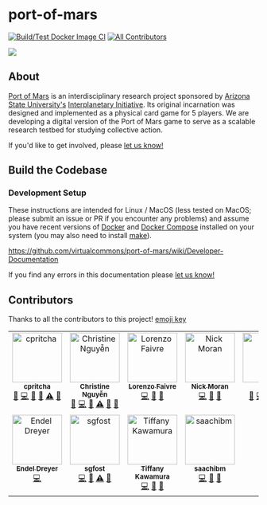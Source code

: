 # port-of-mars

[![Build/Test Docker Image CI](https://github.com/virtualcommons/port-of-mars/actions/workflows/docker-ci.yml/badge.svg)](https://github.com/virtualcommons/port-of-mars/actions/workflows/docker-ci.yml) <!-- ALL-CONTRIBUTORS-BADGE:START - Do not remove or modify this section -->
[![All Contributors](https://img.shields.io/badge/all_contributors-10-orange.svg?style=flat-square)](#contributors-)
<!-- ALL-CONTRIBUTORS-BADGE:END --> 

[![](https://dcbadge.vercel.app/api/server/AFEtAJZfEM)](https://discord.gg/AFEtAJZfEM)


## About

[Port of Mars](https://interplanetary.asu.edu/port-of-mars) is an interdisciplinary research project sponsored by [Arizona State University's](https://www.asu.edu) [Interplanetary Initiative](https://interplanetary.asu.edu/). Its original incarnation was designed and implemented as a physical card game for 5 players. We are developing a digital version of the Port of Mars game to serve as a scalable research testbed for studying collective action.

If you'd like to get involved, please [let us know!](https://complexity.asu.edu/contact)

## Build the Codebase

### Development Setup

These instructions are intended for Linux / MacOS (less tested on MacOS; please submit an issue or PR if you encounter any problems) and assume you have recent versions of [Docker](https://docs.docker.com/engine/install/#server) and [Docker Compose](https://docs.docker.com/compose/install/) installed on your system (you may also need to install [make](https://www.gnu.org/software/make/)).

https://github.com/virtualcommons/port-of-mars/wiki/Developer-Documentation

If you find any errors in this documentation please [let us know!](https://github.com/virtualcommons/port-of-mars/issues/new)

## Contributors

Thanks to all the contributors to this project! [emoji key](https://allcontributors.org/docs/en/emoji-key)

<!-- ALL-CONTRIBUTORS-LIST:START - Do not remove or modify this section -->
<!-- prettier-ignore-start -->
<!-- markdownlint-disable -->
<table>
  <tbody>
    <tr>
      <td align="center" valign="top" width="14.28%"><a href="https://github.com/cpritcha"><img src="https://avatars0.githubusercontent.com/u/4530298?v=4?s=100" width="100px;" alt="cpritcha"/><br /><sub><b>cpritcha</b></sub></a><br /><a href="https://github.com/virtualcommons/port-of-mars/issues?q=author%3Acpritcha" title="Bug reports">🐛</a> <a href="https://github.com/virtualcommons/port-of-mars/commits?author=cpritcha" title="Code">💻</a> <a href="https://github.com/virtualcommons/port-of-mars/commits?author=cpritcha" title="Documentation">📖</a> <a href="#maintenance-cpritcha" title="Maintenance">🚧</a> <a href="https://github.com/virtualcommons/port-of-mars/commits?author=cpritcha" title="Tests">⚠️</a> <a href="https://github.com/virtualcommons/port-of-mars/pulls?q=is%3Apr+reviewed-by%3Acpritcha" title="Reviewed Pull Requests">👀</a></td>
      <td align="center" valign="top" width="14.28%"><a href="https://www.linkedin.com/in/chrstngyn/"><img src="https://avatars0.githubusercontent.com/u/8737685?v=4?s=100" width="100px;" alt="Christine Nguyễn"/><br /><sub><b>Christine Nguyễn</b></sub></a><br /><a href="https://github.com/virtualcommons/port-of-mars/issues?q=author%3Achrstngyn" title="Bug reports">🐛</a> <a href="https://github.com/virtualcommons/port-of-mars/commits?author=chrstngyn" title="Code">💻</a> <a href="https://github.com/virtualcommons/port-of-mars/commits?author=chrstngyn" title="Documentation">📖</a> <a href="https://github.com/virtualcommons/port-of-mars/commits?author=chrstngyn" title="Tests">⚠️</a> <a href="#design-chrstngyn" title="Design">🎨</a> <a href="https://github.com/virtualcommons/port-of-mars/pulls?q=is%3Apr+reviewed-by%3Achrstngyn" title="Reviewed Pull Requests">👀</a></td>
      <td align="center" valign="top" width="14.28%"><a href="http://adelerium.dev"><img src="https://avatars2.githubusercontent.com/u/43051098?v=4?s=100" width="100px;" alt="Lorenzo Faivre"/><br /><sub><b>Lorenzo Faivre</b></sub></a><br /><a href="https://github.com/virtualcommons/port-of-mars/commits?author=lfaivre" title="Code">💻</a> <a href="https://github.com/virtualcommons/port-of-mars/commits?author=lfaivre" title="Documentation">📖</a> <a href="#design-lfaivre" title="Design">🎨</a></td>
      <td align="center" valign="top" width="14.28%"><a href="http://nmoran.com"><img src="https://avatars0.githubusercontent.com/u/31869062?v=4?s=100" width="100px;" alt="Nick Moran"/><br /><sub><b>Nick Moran</b></sub></a><br /><a href="https://github.com/virtualcommons/port-of-mars/commits?author=nick-moran" title="Code">💻</a> <a href="https://github.com/virtualcommons/port-of-mars/commits?author=nick-moran" title="Documentation">📖</a> <a href="#design-nick-moran" title="Design">🎨</a></td>
      <td align="center" valign="top" width="14.28%"><a href="https://complexity.asu.edu"><img src="https://avatars0.githubusercontent.com/u/22534?v=4?s=100" width="100px;" alt="A Lee"/><br /><sub><b>A Lee</b></sub></a><br /><a href="https://github.com/virtualcommons/port-of-mars/issues?q=author%3Aalee" title="Bug reports">🐛</a> <a href="https://github.com/virtualcommons/port-of-mars/commits?author=alee" title="Code">💻</a> <a href="#maintenance-alee" title="Maintenance">🚧</a> <a href="https://github.com/virtualcommons/port-of-mars/pulls?q=is%3Apr+reviewed-by%3Aalee" title="Reviewed Pull Requests">👀</a> <a href="#projectManagement-alee" title="Project Management">📆</a></td>
      <td align="center" valign="top" width="14.28%"><a href="https://github.com/connor4410"><img src="https://avatars2.githubusercontent.com/u/65049616?v=4?s=100" width="100px;" alt="connor4410"/><br /><sub><b>connor4410</b></sub></a><br /><a href="https://github.com/virtualcommons/port-of-mars/issues?q=author%3Aconnor4410" title="Bug reports">🐛</a> <a href="#userTesting-connor4410" title="User Testing">📓</a></td>
      <td align="center" valign="top" width="14.28%"><a href="https://github.com/tsommer2"><img src="https://avatars0.githubusercontent.com/u/65748677?v=4?s=100" width="100px;" alt="tsommer2"/><br /><sub><b>tsommer2</b></sub></a><br /><a href="https://github.com/virtualcommons/port-of-mars/issues?q=author%3Atsommer2" title="Bug reports">🐛</a> <a href="#userTesting-tsommer2" title="User Testing">📓</a></td>
    </tr>
    <tr>
      <td align="center" valign="top" width="14.28%"><a href="http://colyseus.io"><img src="https://avatars3.githubusercontent.com/u/130494?v=4?s=100" width="100px;" alt="Endel Dreyer"/><br /><sub><b>Endel Dreyer</b></sub></a><br /><a href="https://github.com/virtualcommons/port-of-mars/commits?author=endel" title="Code">💻</a></td>
      <td align="center" valign="top" width="14.28%"><a href="https://github.com/sgfost"><img src="https://avatars.githubusercontent.com/u/46429375?v=4?s=100" width="100px;" alt="sgfost"/><br /><sub><b>sgfost</b></sub></a><br /><a href="https://github.com/virtualcommons/port-of-mars/commits?author=sgfost" title="Code">💻</a> <a href="#design-sgfost" title="Design">🎨</a> <a href="https://github.com/virtualcommons/port-of-mars/commits?author=sgfost" title="Tests">⚠️</a> <a href="https://github.com/virtualcommons/port-of-mars/commits?author=sgfost" title="Documentation">📖</a></td>
      <td align="center" valign="top" width="14.28%"><a href="https://github.com/Tkawamura02"><img src="https://avatars.githubusercontent.com/u/86638759?v=4?s=100" width="100px;" alt="Tiffany Kawamura"/><br /><sub><b>Tiffany Kawamura</b></sub></a><br /><a href="https://github.com/virtualcommons/port-of-mars/commits?author=Tkawamura02" title="Code">💻</a> <a href="https://github.com/virtualcommons/port-of-mars/commits?author=Tkawamura02" title="Documentation">📖</a> <a href="#design-Tkawamura02" title="Design">🎨</a></td>
      <td align="center" valign="top" width="14.28%"><a href="https://github.com/saachibm"><img src="https://avatars.githubusercontent.com/u/123594505?v=4?s=100" width="100px;" alt="saachibm"/><br /><sub><b>saachibm</b></sub></a><br /><a href="https://github.com/virtualcommons/port-of-mars/commits?author=saachibm" title="Code">💻</a> <a href="https://github.com/virtualcommons/port-of-mars/commits?author=saachibm" title="Documentation">📖</a> <a href="#design-saachibm" title="Design">🎨</a></td>
    </tr>
  </tbody>
</table>

<!-- markdownlint-restore -->
<!-- prettier-ignore-end -->

<!-- ALL-CONTRIBUTORS-LIST:END -->
